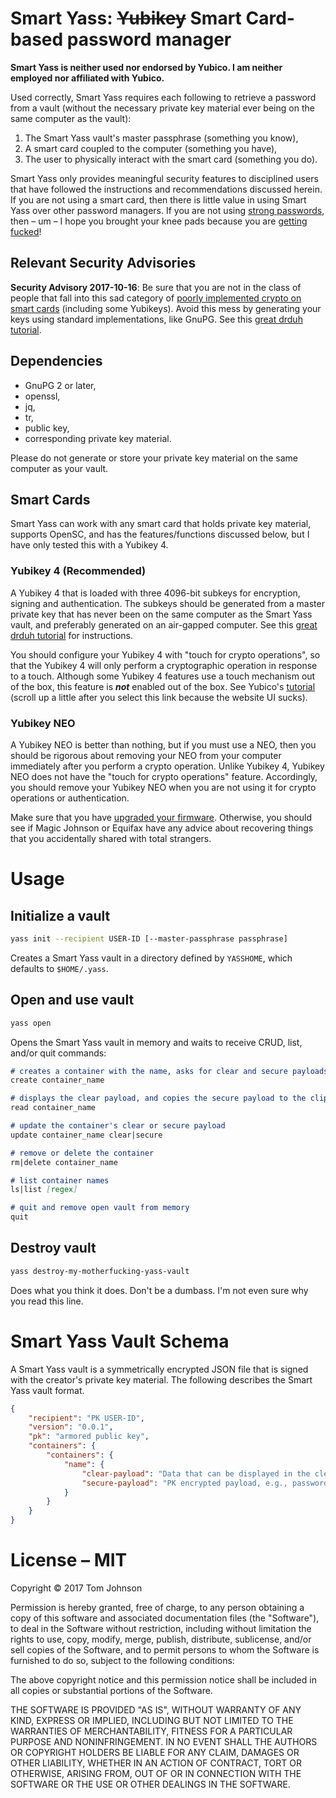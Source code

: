 Smart Yass: ~~Yubikey~~ Smart Card-based password manager
===========

**Smart Yass is neither used nor endorsed by Yubico. I am neither employed nor affiliated with Yubico.**

Used correctly, Smart Yass requires each following to retrieve a password from a vault (without the necessary private key material ever being on the same computer as the vault):
1.  The Smart Yass vault's master passphrase (something you know),
2.  A smart card coupled to the computer (something you have),
3.  The user to physically interact with the smart card (something you do).

Smart Yass only provides meaningful security features to disciplined users that have followed the instructions and recommendations discussed herein. If you are not using a smart card, then there is little value in using Smart Yass over other password managers. If you are not using [strong passwords](https://ssd.eff.org/en/module/creating-strong-passwords), then – um – I hope you brought your knee pads because you are [getting fucked](https://haveibeenpwned.com/)!

## Relevant Security Advisories

**Security Advisory 2017-10-16**: Be sure that you are not in the class of people that fall into this sad category of [poorly implemented crypto on smart cards](https://www.yubico.com/support/security-advisories/ysa-2017-01/) (including some Yubikeys). Avoid this mess by generating your keys using standard implementations, like GnuPG. See this [great drduh tutorial](https://github.com/drduh/YubiKey-Guide).

## Dependencies

-   GnuPG 2 or later,
-   openssl,
-   jq,
-   tr,
-   public key,
-   corresponding private key material.

Please do not generate or store your private key material on the same computer as your vault. 

## Smart Cards

Smart Yass can work with any smart card that holds private key material, supports OpenSC, and has the features/functions discussed below, but I have only tested this with a Yubikey 4.

### Yubikey 4 (Recommended)

A Yubikey 4 that is loaded with three 4096-bit subkeys for encryption, signing and authentication. The subkeys should be generated from a master private key that has never been on the same computer as the Smart Yass vault, and preferably generated on an air-gapped computer. See this [great drduh tutorial](https://github.com/drduh/YubiKey-Guide) for instructions.

You should configure your Yubikey 4 with "touch for crypto operations", so that the Yubikey 4 will only perform a cryptographic operation in response to a touch. Although some Yubikey 4 features use a touch mechanism out of the box, this feature is ***not*** enabled out of the box. See Yubico's [tutorial](https://developers.yubico.com/PGP/Card_edit.html#_yubikey_4_touch) (scroll up a little after you select this link because the website UI sucks).

### Yubikey NEO

A Yubikey NEO is better than nothing, but if you must use a NEO, then you should be rigorous about removing your NEO from your computer immediately after you perform a crypto operation. Unlike Yubikey 4, Yubikey NEO does not have the "touch for crypto operations" feature. Accordingly, you should remove your Yubikey NEO when you are not using it for crypto operations or authentication.

Make sure that you have [upgraded your firmware](https://developers.yubico.com/ykneo-openpgp/SecurityAdvisory%202015-04-14.html). Otherwise, you should see if Magic Johnson or Equifax have any advice about recovering things that you accidentally shared with total strangers.

# Usage

## Initialize a vault

```bash
yass init --recipient USER-ID [--master-passphrase passphrase]
```

Creates a Smart Yass vault in a directory defined by `YASSHOME`, which defaults to `$HOME/.yass`.

## Open and use vault

```bash
yass open
```

Opens the Smart Yass vault in memory and waits to receive CRUD, list, and/or quit commands:

```markdown
# creates a container with the name, asks for clear and secure payloads
create container_name

# displays the clear payload, and copies the secure payload to the clipboard
read container_name

# update the container's clear or secure payload
update container_name clear|secure

# remove or delete the container
rm|delete container_name

# list container names
ls|list [regex]

# quit and remove open vault from memory
quit
```

## Destroy vault

```bash
yass destroy-my-motherfucking-yass-vault
```

Does what you think it does. Don't be a dumbass. I'm not even sure why you read this line.

# Smart Yass Vault Schema

A Smart Yass vault is a symmetrically encrypted JSON file that is signed with the creator's private key material.  The following describes the Smart Yass vault format.

```json
{
    "recipient": "PK USER-ID",
    "version": "0.0.1",
    "pk": "armored public key",
    "containers": {
        "containers": {
            "name": {
                "clear-payload": "Data that can be displayed in the clear, e.g., username.",
                "secure-payload": "PK encrypted payload, e.g., password"
            }
        }
    }
}
```

# License – MIT

Copyright © 2017 Tom Johnson

Permission is hereby granted, free of charge, to any person obtaining a copy of this software and associated documentation files (the "Software"), to deal in the Software without restriction, including without limitation the rights to use, copy, modify, merge, publish, distribute, sublicense, and/or sell copies of the Software, and to permit persons to whom the Software is furnished to do so, subject to the following conditions:

The above copyright notice and this permission notice shall be included in all copies or substantial portions of the Software.

THE SOFTWARE IS PROVIDED "AS IS", WITHOUT WARRANTY OF ANY KIND, EXPRESS OR IMPLIED, INCLUDING BUT NOT LIMITED TO THE WARRANTIES OF MERCHANTABILITY, FITNESS FOR A PARTICULAR PURPOSE AND NONINFRINGEMENT. IN NO EVENT SHALL THE AUTHORS OR COPYRIGHT HOLDERS BE LIABLE FOR ANY CLAIM, DAMAGES OR OTHER LIABILITY, WHETHER IN AN ACTION OF CONTRACT, TORT OR OTHERWISE, ARISING FROM, OUT OF OR IN CONNECTION WITH THE SOFTWARE OR THE USE OR OTHER DEALINGS IN THE SOFTWARE.
